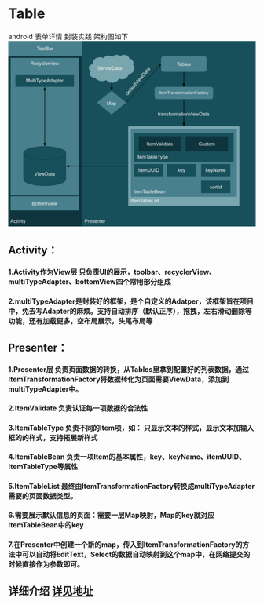 # Table
android 表单详情 封装实践 架构图如下
![image](https://github.com/Papeone/Table/raw/master/architecture/ArchitectureDesc.jpg)

## Activity：

#### 1.Activity作为View层 只负责UI的展示，toolbar、recyclerView、multiTypeAdapter、bottomView四个常用部分组成

#### 2.multiTypeAdapter是封装好的框架，是个自定义的Adatper，该框架旨在项目中，免去写Adapter的麻烦。支持自动排序（默认正序），拖拽，左右滑动删除等功能，还有加载更多，空布局展示，头尾布局等

## Presenter：

#### 1.Presenter层 负责页面数据的转换，从Tables里拿到配置好的列表数据，通过ItemTransformationFactory将数据转化为页面需要ViewData，添加到multiTypeAdapter中。

#### 2.ItemValidate 负责认证每一项数据的合法性

#### 3.ItemTableType 负责不同的Item项，如： 只显示文本的样式，显示文本加输入框的的样式，支持拓展新样式

#### 4.ItemTableBean 负责一项Item的基本属性，key、keyName、itemUUID、ItemTableType等属性

#### 5.ItemTableList 最终由ItemTransformationFactory转换成multiTypeAdapter需要的页面数据类型。

#### 6.需要展示默认信息的页面：需要一层Map映射，Map的key就对应ItemTableBean中的key

#### 7.在Presenter中创建一个新的map，传入到ItemTransformationFactory的方法中可以自动将EditText，Select的数据自动映射到这个map中，在网络提交的时候直接作为参数即可。

## 详细介绍 [详见地址](http://www.jianshu.com/p/11e2723c4277)
